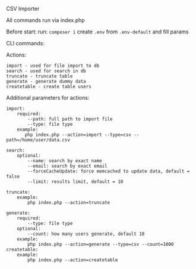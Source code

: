 CSV Importer

All commands run via index.php

Before start:
    run: `composer i`
    create `.env` from `.env-default` and fill params

CLI commands:

Actions:

    import - used for file import to db 
    search - used for search in db
    truncate - truncate table
    generate - generate dummy data
    createtable - create table users

Additional parameters for actions:

    import:
        required:    
            --path: full path to import file 
            --type: file type                  
        example:
           php index.php --action=import --type=csv --path=/home/user/data.csv      
                
    search:
        optional:
            --name: search by exact name
            --email: search by exact email
            --forceCacheUpdate: force memcached to update data, default = false
            --limit: results limit, default = 10
        
    truncate:
        example:
            php index.php --action=truncate
            
    generate:     
        required:
            --type: file type
        optional:    
            --count: how many users generate, default 10
        example:
            php index.php --action=generate --type=csv --count=1000    
    createtable:
        example:
            php index.php --action=createtable        
               
